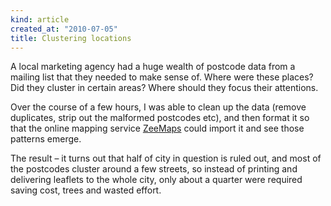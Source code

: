 ```yaml
---
kind: article
created_at: "2010-07-05"
title: Clustering locations
---
```

A local marketing agency had a huge wealth of postcode data from a mailing list that they needed to make sense of.  Where were these places? Did they cluster in certain areas?  Where should they focus their attentions.

Over the course of a few hours, I was able to clean up the data (remove duplicates, strip out the malformed postcodes etc), and then format it so that the online mapping service [ZeeMaps](http://www.zeemaps.com/) could import it and see those patterns emerge.

The result – it turns out that half of city in question is ruled out, and most of the postcodes cluster around a few streets, so instead of printing and delivering leaflets to the whole city, only about a quarter were required saving cost, trees and wasted effort.